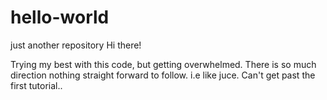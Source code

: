 # hello-world
just another repository
Hi there!

Trying my best with this code, but getting overwhelmed.
There is so much direction nothing straight forward to follow. i.e
like juce. Can't get past the first tutorial..
